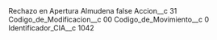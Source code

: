 <?xml version="1.0" encoding="UTF-8"?>
<CustomMetadata xmlns="http://soap.sforce.com/2006/04/metadata" xmlns:xsi="http://www.w3.org/2001/XMLSchema-instance" xmlns:xsd="http://www.w3.org/2001/XMLSchema">
    <label>Rechazo en Apertura Almudena</label>
    <protected>false</protected>
    <values>
        <field>Accion__c</field>
        <value xsi:type="xsd:string">31</value>
    </values>
    <values>
        <field>Codigo_de_Modificacion__c</field>
        <value xsi:type="xsd:string">00</value>
    </values>
    <values>
        <field>Codigo_de_Movimiento__c</field>
        <value xsi:type="xsd:string">0</value>
    </values>
    <values>
        <field>Identificador_CIA__c</field>
        <value xsi:type="xsd:string">1042</value>
    </values>
</CustomMetadata>
